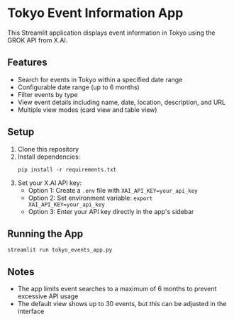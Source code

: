 # Tokyo Event Information App

This Streamlit application displays event information in Tokyo using the GROK API from X.AI.

## Features

- Search for events in Tokyo within a specified date range
- Configurable date range (up to 6 months)
- Filter events by type
- View event details including name, date, location, description, and URL
- Multiple view modes (card view and table view)

## Setup

1. Clone this repository
2. Install dependencies:
   ```
   pip install -r requirements.txt
   ```
3. Set your X.AI API key:
   - Option 1: Create a `.env` file with `XAI_API_KEY=your_api_key`
   - Option 2: Set environment variable: `export XAI_API_KEY=your_api_key`
   - Option 3: Enter your API key directly in the app's sidebar

## Running the App

```
streamlit run tokyo_events_app.py
```

## Notes

- The app limits event searches to a maximum of 6 months to prevent excessive API usage
- The default view shows up to 30 events, but this can be adjusted in the interface
